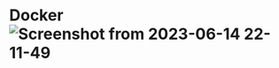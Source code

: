# Docker![Screenshot from 2023-06-14 22-11-49](https://github.com/SaptArm/Docker7.8.1/assets/129938847/8c616fd7-327a-46b6-931e-379a754e2f3a)
